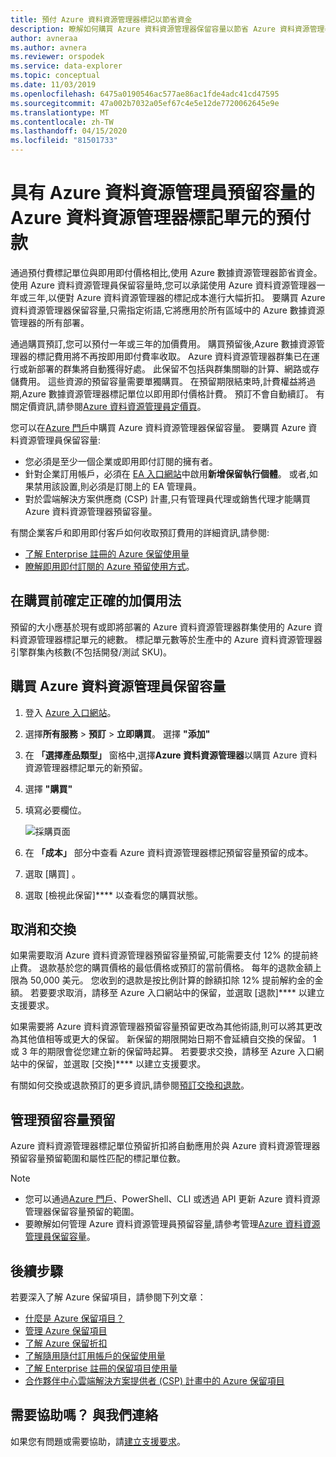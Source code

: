 ```yaml
---
title: 預付 Azure 資料資源管理器標記以節省資金
description: 瞭解如何購買 Azure 資料資源管理器保留容量以節省 Azure 資料資源管理器成本。
author: avneraa
ms.author: avnera
ms.reviewer: orspodek
ms.service: data-explorer
ms.topic: conceptual
ms.date: 11/03/2019
ms.openlocfilehash: 6475a0190546ac577ae86ac1fde4adc41cd47595
ms.sourcegitcommit: 47a002b7032a05ef67c4e5e12de7720062645e9e
ms.translationtype: MT
ms.contentlocale: zh-TW
ms.lasthandoff: 04/15/2020
ms.locfileid: "81501733"
---
```

# <a name="prepay-for-azure-data-explorer-markup-units-with-azure-data-explorer-reserved-capacity"></a>具有 Azure 資料資源管理員預留容量的 Azure 資料資源管理器標記單元的預付款

通過預付費標記單位與即用即付價格相比,使用 Azure 數據資源管理器節省資金。 使用 Azure 資料資源管理員保留容量時,您可以承諾使用 Azure 資料資源管理器一年或三年,以便對 Azure 資料資源管理器的標記成本進行大幅折扣。 要購買 Azure 資料資源管理器保留容量,只需指定術語,它將應用於所有區域中的 Azure 數據資源管理器的所有部署。

通過購買預訂,您可以預付一年或三年的加價費用。 購買預留後,Azure 數據資源管理器的標記費用將不再按即用即付費率收取。 Azure 資料資源管理器群集已在運行或新部署的群集將自動獲得好處。 此保留不包括與群集關聯的計算、網路或存儲費用。 這些資源的預留容量需要單獨購買。 在預留期限結束時,計費權益將過期,Azure 數據資源管理器標記單位以即用即付價格計費。 預訂不會自動續訂。 有關定價資訊,請參閱[Azure 資料資源管理員定價頁](https://azure.microsoft.com/pricing/details/data-explorer/)。

您可以在[Azure 門戶](https://portal.azure.com)中購買 Azure 資料資源管理器保留容量。 要購買 Azure 資料資源管理員保留容量:

* 您必須是至少一個企業或即用即付訂閱的擁有者。
* 針對企業訂用帳戶，必須在 [EA 入口網站](https://ea.azure.com)中啟用**新增保留執行個體**。 或者,如果禁用該設置,則必須是訂閱上的 EA 管理員。
* 對於雲端解決方案供應商 (CSP) 計畫,只有管理員代理或銷售代理才能購買 Azure 資料資源管理器預留容量。

有關企業客戶和即用即付客戶如何收取預訂費用的詳細資訊,請參閱:
* [了解 Enterprise 註冊的 Azure 保留使用量](/azure/cost-management-billing/reservations/understand-reserved-instance-usage-ea) 
* [瞭解即用即付訂閱的 Azure 預留使用方式](/azure/cost-management-billing/reservations/understand-reserved-instance-usage)。

## <a name="determine-the-right-markup-usage-before-purchase"></a>在購買前確定正確的加價用法

預留的大小應基於現有或即將部署的 Azure 資料資源管理器群集使用的 Azure 資料資源管理器標記單元的總數。 標記單元數等於生產中的 Azure 資料資源管理器引擎群集內核數(不包括開發/測試 SKU)。 

## <a name="buy-azure-data-explorer-reserved-capacity"></a>購買 Azure 資料資源管理員保留容量

1. 登入 [Azure 入口網站](https://portal.azure.com)。
1. 選擇**所有服務** > **預訂** > **立即購買**。 選擇 **"添加"**
1. 在 **「選擇產品類型」** 窗格中,選擇**Azure 資料資源管理器**以購買 Azure 資料資源管理器標記單元的新預留。 
1. 選擇 **"購買"**
1. 填寫必要欄位。 

    ![採購頁面](media/pricing-reserved-capacity/purchase-page.png)

1. 在 **「成本」** 部分中查看 Azure 資料資源管理器標記預留容量預留的成本。
1. 選取 [購買]  。
1. 選取 [檢視此保留]**** 以查看您的購買狀態。

## <a name="cancellations-and-exchanges"></a>取消和交換

如果需要取消 Azure 資料資源管理器預留容量預留,可能需要支付 12% 的提前終止費。 退款基於您的購買價格的最低價格或預訂的當前價格。 每年的退款金額上限為 50,000 美元。 您收到的退款是按比例計算的餘額扣除 12% 提前解約金的金額。 若要要求取消，請移至 Azure 入口網站中的保留，並選取 [退款]**** 以建立支援要求。

如果需要將 Azure 資料資源管理器預留容量預留更改為其他術語,則可以將其更改為其他值相等或更大的保留。 新保留的期限開始日期不會延續自交換的保留。 1 或 3 年的期限會從您建立新的保留時起算。 若要要求交換，請移至 Azure 入口網站中的保留，並選取 [交換]**** 以建立支援要求。

有關如何交換或退款預訂的更多資訊,請參閱[預訂交換和退款](/azure/cost-management-billing/reservations/exchange-and-refund-azure-reservations)。

## <a name="manage-your-reserved-capacity-reservation"></a>管理預留容量預留

Azure 資料資源管理器標記單位預留折扣將自動應用於與 Azure 資料資源管理器預留容量預留範圍和屬性匹配的標記單位數。 


> [!NOTE]
> * 您可以通過[Azure 門戶](https://portal.azure.com)、PowerShell、CLI 或透過 API 更新 Azure 資料資源管理器保留容量預留的範圍。
> * 要瞭解如何管理 Azure 資料資源管理員預留容量,請參考管理[Azure 資料資源管理員保留容量](/azure/cost-management-billing/reservations/understand-azure-data-explorer-reservation-charges)。

## <a name="next-steps"></a>後續步驟

若要深入了解 Azure 保留項目，請參閱下列文章：

* [什麼是 Azure 保留項目？](/azure/cost-management-billing/reservations/save-compute-costs-reservations)
* [管理 Azure 保留項目](/azure/cost-management-billing/reservations/manage-reserved-vm-instance)
* [了解 Azure 保留折扣](/azure/cost-management-billing/reservations/understand-reservation-charges)
* [了解隨用隨付訂用帳戶的保留使用量](/azure/cost-management-billing/reservations/understand-reserved-instance-usage)
* [了解 Enterprise 註冊的保留項目使用量](/azure/cost-management-billing/reservations/understand-reserved-instance-usage-ea)
* [合作夥伴中心雲端解決方案提供者 (CSP) 計畫中的 Azure 保留項目](https://docs.microsoft.com/partner-center/azure-reservations)

## <a name="need-help-contact-us"></a>需要協助嗎？ 與我們連絡

如果您有問題或需要協助，請[建立支援要求](https://portal.azure.com/#blade/Microsoft_Azure_Support/HelpAndSupportBlade/newsupportrequest)。
